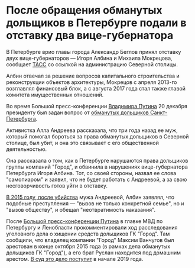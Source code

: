 После обращения обманутых дольщиков в Петербурге подали в отставку два вице-губернатора
=======================================================================================

В Петербурге врио главы города Александр Беглов принял отставку двух вице-губернаторов — Игоря Албина и Михаила Мокрецова, сообщает [ ](http://tass.ru/) [ТАСС](http://tass.ru/) со ссылкой на администрацию Северной столицы.

Албин отвечал за решение вопросов капитального строительства и реконструкции объектов архитектуры, Мокрецов с апреля 2013-го возглавлял финансовый блок, а с августа 2017 года стал также главой комитета имущественных отношений.

Во время Большой пресс-конференции [ ](http://www.vesti.ru/doc.html?id=291713) [Владимира Путина](http://www.vesti.ru/doc.html?id=291713) 20 декабря президенту был задан вопрос от [обманутых дольщиков Санкт-Петербурга](https://realty.vesti.ru/gorod/dolschiki-tarify-zhkh-i-musornaya-reforma-o-chem-sprosili-prezidenta-na-press-konferencii).

Активистка Алла Андреева рассказала, что три года назад ее муж, который помогал бороться за права обманутых дольщиков в Северной столице, был убит, и она это связывает с его общественной деятельностью.

Она рассказала о том, как в Петербурге нарушаются права дольщиков группы компаний "Город", и обвинила в нарушениях вице-губернатора Петербурга Игоря Албина. Тот, со своей стороны, назвал ее слова "самопиаром" и заявил, что не будет работать с Андреевой, а за свою несговорчивость готов уйти в отставку.

[В 2015 году, после убийства](https://www.vesti.ru/doc.html?id=2672991) мужа Андреевой, Албин заявлял, что подобные преступления — "вызов не только конкретной семье", но и "вызов обществу", и обещал "неотвратимость наказания".

После [Большой пресс-конференции Путина](https://www.vesti.ru/theme.html?tid=113142) в главке МВД по Петербургу и Ленобласти прокомментировали ход расследования уголовного дела о хищении средств дольщиков ГК "Город". Там сообщили, что владелец компании "Город" Максим Ванчугов был арестован в конце октября 2015 года (в рамках дела обманутых дольщиков ГК "Город"), а его брат Руслан находится под домашним арестом. [В суд это дело поступит](https://www.vesti.ru/doc.html?id=3097286) в начале 2019 года.